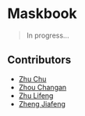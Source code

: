 # Maskbook

> In progress...

## Contributors
* [Zhu Chu](https://github.com/MegrezZhu)
* [Zhou Changan](https://github.com/Andiedie)
* [Zhu Lifeng](https://github.com/Juliiii)
* [Zheng Jiafeng](https://github.com/zhengjf9)
